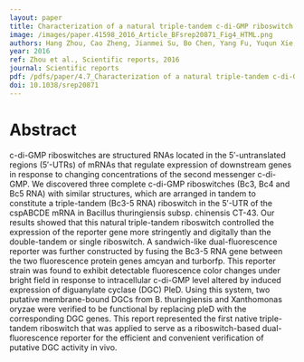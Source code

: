 ```yaml
---
layout: paper
title: Characterization of a natural triple-tandem c-di-GMP riboswitch and application of the riboswitch-based dual-fluorescence reporter
image: /images/paper.41598_2016_Article_BFsrep20871_Fig4_HTML.png
authors: Hang Zhou, Cao Zheng, Jianmei Su, Bo Chen, Yang Fu, Yuqun Xie, Qing Tang, Shan-Ho Chou, Jin He.
year: 2016
ref: Zhou et al., Scientific reports, 2016
journal: Scientific reports
pdf: /pdfs/paper/4.7_Characterization of a natural triple-tandem c-di-GMP riboswitch and application of the riboswitch-based dual-fluorescence reporter. copy.pdf
doi: 10.1038/srep20871
---
```


# Abstract

c-di-GMP riboswitches are structured RNAs located in the 5′-untranslated regions (5′-UTRs) of mRNAs that regulate expression of downstream genes in response to changing concentrations of the second messenger c-di-GMP. We discovered three complete c-di-GMP riboswitches (Bc3, Bc4 and Bc5 RNA) with similar structures, which are arranged in tandem to constitute a triple-tandem (Bc3-5 RNA) riboswitch in the 5′-UTR of the cspABCDE mRNA in Bacillus thuringiensis subsp. chinensis CT-43. Our results showed that this natural triple-tandem riboswitch controlled the expression of the reporter gene more stringently and digitally than the double-tandem or single riboswitch. A sandwich-like dual-fluorescence reporter was further constructed by fusing the Bc3-5 RNA gene between the two fluorescence protein genes amcyan and turborfp. This reporter strain was found to exhibit detectable fluorescence color changes under bright field in response to intracellular c-di-GMP level altered by induced expression of diguanylate cyclase (DGC) PleD. Using this system, two putative membrane-bound DGCs from B. thuringiensis and Xanthomonas oryzae were verified to be functional by replacing pleD with the corresponding DGC genes. This report represented the first native triple-tandem riboswitch that was applied to serve as a riboswitch-based dual-fluorescence reporter for the efficient and convenient verification of putative DGC activity in vivo.
